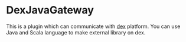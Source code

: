 # DexJavaGateway
This is a plugin which can communicate with [dex](https://github.com/dexyio/dex) platform.
You can use Java and Scala language to make external library on dex.
